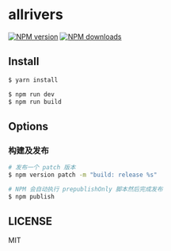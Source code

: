 # allrivers

[![NPM version](https://img.shields.io/npm/v/allrivers.svg?style=flat)](https://npmjs.org/package/allrivers)
[![NPM downloads](http://img.shields.io/npm/dm/allrivers.svg?style=flat)](https://npmjs.org/package/allrivers)

## Install

```bash
$ yarn install
```

```bash
$ npm run dev
$ npm run build
```

## Options

### 构建及发布

```bash
# 发布一个 patch 版本
$ npm version patch -m "build: release %s"
```

```bash
# NPM 会自动执行 prepublishOnly 脚本然后完成发布
$ npm publish
```

## LICENSE

MIT
